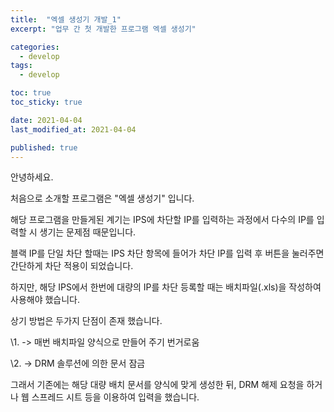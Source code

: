 ```yaml
---
title:  "엑셀 생성기 개발_1"
excerpt: "업무 간 첫 개발한 프로그램 엑셀 생성기"

categories:
  - develop
tags:
  - develop

toc: true
toc_sticky: true

date: 2021-04-04
last_modified_at: 2021-04-04

published: true
---
```



안녕하세요.

처음으로 소개할 프로그램은 "엑셀 생성기" 입니다. 

해당 프로그램을 만들게된 계기는 IPS에 차단할 IP를 입력하는 과정에서 다수의 IP를 입력할 시 생기는 문제점 때문입니다.

블랙 IP를 단일 차단 할때는 IPS 차단 항목에 들어가 차단 IP를 입력 후 버튼을 눌러주면 간단하게 차단 적용이 되었습니다. 

하지만, 해당 IPS에서 한번에 대량의 IP를 차단 등록할 때는 배치파일(.xls)을 작성하여 사용해야 했습니다.

상기 방법은 두가지 단점이 존재 했습니다.

\1. -> 매번 배치파일 양식으로 만들어 주기 번거로움

\2. -> DRM 솔루션에 의한 문서 잠금

그래서 기존에는 해당 대량 배치 문서를 양식에 맞게 생성한 뒤, DRM 해제 요청을 하거나 웹 스프레드 시트 등을 이용하여 입력을 했습니다.

